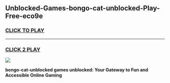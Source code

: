 
## Unblocked-Games-bongo-cat-unblocked-Play-Free-eco9e
<h3>
<a href="https://premium76.site?title=bongo-cat-unblocked&ref=19M">CLICK TO PLAY</a></h3>
<hr>

<h3>
<a href="https://premium76.site?title=bongo-cat-unblocked&ref=19M">CLICK 2 PLAY</a>
  
</h3>

<a href="https://premium76.site?title=bongo-cat-unblocked&ref=19M"><img src="https://clearcache.store/games.png"></a>


**bongo-cat-unblocked games unblocked: Your Gateway to Fun and Accessible Online Gaming**
